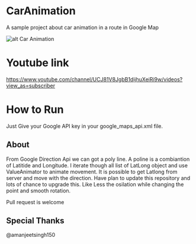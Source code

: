 # CarAnimation
A sample project about car animation in a route in Google Map

![alt Car Animation](https://github.com/shihabmi7/CarAnimation/blob/master/app/device-2018-02-05-141121.png)

# Youtube link
https://www.youtube.com/channel/UCJ81V8JgbB1dijhuXeiRi9w/videos?view_as=subscriber

# How to Run
Just Give your Google API key in your google_maps_api.xml file. 

## About 

From Google Direction Api we can got a poly line. A poline is a combiantion of Latitide and Longitude. I  iterate though all list of 
LatLong object and use ValueAnimator to animate movement. It is possible to get Latlong from server and move with the direction. Have plan to update this repository and lots of chance to upgrade this. Like Less the osilation while changing the point and smooth rotation. 

Pull request is welcome

## Special Thanks 
 @amanjeetsingh150





